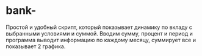 # bank-
Простой и удобный скрипт, который показывает динамику по вкладу с выбранными условиями и суммой. Вводим сумму, процент и период и программа выводит информацию по каждому месяцу, суммирует все и показывает 2 графика. 
